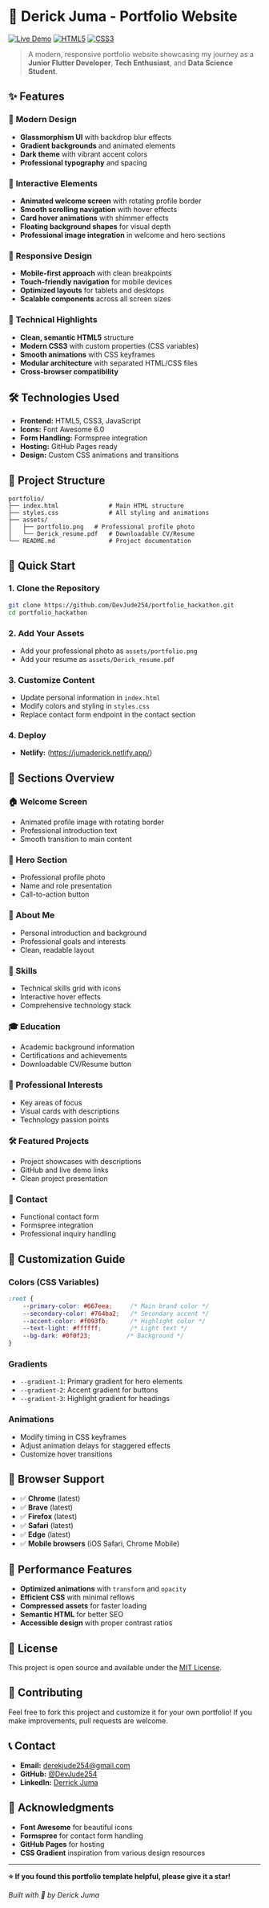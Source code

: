 # 🚀 Derick Juma - Portfolio Website

[![Live Demo](https://img.shields.io/badge/Live-Demo-blue)](https://derick-juma.github.io/portfolio)
[![HTML5](https://img.shields.io/badge/HTML5-E34F26?logo=html5&logoColor=white)](#)
[![CSS3](https://img.shields.io/badge/CSS3-1572B6?logo=css3&logoColor=white)](#)

> A modern, responsive portfolio website showcasing my journey as a **Junior Flutter Developer**, **Tech Enthusiast**, and **Data Science Student**.

## ✨ Features

### 🎨 **Modern Design**
- **Glassmorphism UI** with backdrop blur effects
- **Gradient backgrounds** and animated elements
- **Dark theme** with vibrant accent colors
- **Professional typography** and spacing

### 🌟 **Interactive Elements**
- **Animated welcome screen** with rotating profile border
- **Smooth scrolling navigation** with hover effects
- **Card hover animations** with shimmer effects
- **Floating background shapes** for visual depth
- **Professional image integration** in welcome and hero sections

### 📱 **Responsive Design**
- **Mobile-first approach** with clean breakpoints
- **Touch-friendly navigation** for mobile devices
- **Optimized layouts** for tablets and desktops
- **Scalable components** across all screen sizes

### 🔧 **Technical Highlights**
- **Clean, semantic HTML5** structure
- **Modern CSS3** with custom properties (CSS variables)
- **Smooth animations** with CSS keyframes
- **Modular architecture** with separated HTML/CSS files
- **Cross-browser compatibility**

## 🛠️ Technologies Used

- **Frontend:** HTML5, CSS3, JavaScript
- **Icons:** Font Awesome 6.0
- **Form Handling:** Formspree integration
- **Hosting:** GitHub Pages ready
- **Design:** Custom CSS animations and transitions

## 📂 Project Structure

```
portfolio/
├── index.html              # Main HTML structure
├── styles.css              # All styling and animations
├── assets/
│   ├── portfolio.png   # Professional profile photo
│   └── Derick_resume.pdf   # Downloadable CV/Resume
└── README.md               # Project documentation
```

## 🚀 Quick Start

### **1. Clone the Repository**
```bash
git clone https://github.com/DevJude254/portfolio_hackathon.git
cd portfolio_hackathon
```

### **2. Add Your Assets**
- Add your professional photo as `assets/portfolio.png`
- Add your resume as `assets/Derick_resume.pdf`

### **3. Customize Content**
- Update personal information in `index.html`
- Modify colors and styling in `styles.css`
- Replace contact form endpoint in the contact section

### **4. Deploy**

- **Netlify:** (https://jumaderick.netlify.app/)


## 🎯 Sections Overview

### **🏠 Welcome Screen**
- Animated profile image with rotating border
- Professional introduction text
- Smooth transition to main content

### **🏡 Hero Section**
- Professional profile photo
- Name and role presentation
- Call-to-action button

### **👤 About Me**
- Personal introduction and background
- Professional goals and interests
- Clean, readable layout

### **💼 Skills**
- Technical skills grid with icons
- Interactive hover effects
- Comprehensive technology stack

### **🎓 Education**
- Academic background information
- Certifications and achievements
- Downloadable CV/Resume button

### **🎯 Professional Interests**
- Key areas of focus
- Visual cards with descriptions
- Technology passion points

### **🛠️ Featured Projects**
- Project showcases with descriptions
- GitHub and live demo links
- Clean project presentation

### **📧 Contact**
- Functional contact form
- Formspree integration
- Professional inquiry handling

## 🎨 Customization Guide

### **Colors (CSS Variables)**
```css
:root {
    --primary-color: #667eea;     /* Main brand color */
    --secondary-color: #764ba2;   /* Secondary accent */
    --accent-color: #f093fb;      /* Highlight color */
    --text-light: #ffffff;        /* Light text */
    --bg-dark: #0f0f23;          /* Background */
}
```

### **Gradients**
- `--gradient-1`: Primary gradient for hero elements
- `--gradient-2`: Accent gradient for buttons
- `--gradient-3`: Highlight gradient for headings

### **Animations**
- Modify timing in CSS keyframes
- Adjust animation delays for staggered effects
- Customize hover transitions

## 📱 Browser Support

- ✅ **Chrome** (latest)
- ✅ **Brave** (latest)
- ✅ **Firefox** (latest)
- ✅ **Safari** (latest)
- ✅ **Edge** (latest)
- ✅ **Mobile browsers** (iOS Safari, Chrome Mobile)

## 🔧 Performance Features

- **Optimized animations** with `transform` and `opacity`
- **Efficient CSS** with minimal reflows
- **Compressed assets** for faster loading
- **Semantic HTML** for better SEO
- **Accessible design** with proper contrast ratios

## 📄 License

This project is open source and available under the [MIT License](LICENSE).

## 🤝 Contributing

Feel free to fork this project and customize it for your own portfolio! If you make improvements, pull requests are welcome.

## 📞 Contact

- **Email:** [derekjude254@gmail.com](derekjude254.com)
- **GitHub:** [@DevJude254](https://github.com/DevJude254)
- **LinkedIn:** [Derrick Juma](https://www.linkedin.com/in/derrick-juma-840529311/)

## 🌟 Acknowledgments

- **Font Awesome** for beautiful icons
- **Formspree** for contact form handling
- **GitHub Pages** for hosting
- **CSS Gradient** inspiration from various design resources

---

**⭐ If you found this portfolio template helpful, please give it a star!**

*Built with 💙 by Derick Juma*
